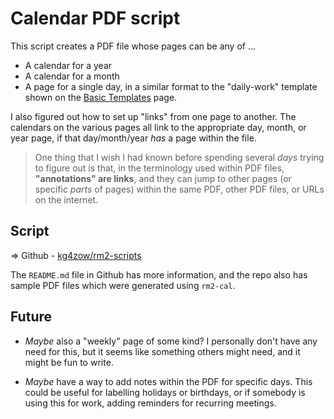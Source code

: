 # Calendar PDF script

This script creates a PDF file whose pages can be any of ...

* A calendar for a year
* A calendar for a month
* A page for a single day, in a similar format to the "daily-work" template shown on the [Basic Templates](../templates/basic.md) page.

I also figured out how to set up "links" from one page to another. The calendars on the various pages all link to the appropriate day, month, or year page, if that day/month/year *has* a page within the file.

> One thing that I wish I had known before spending several *days* trying to figure out is that, in the terminology used within PDF files, **"annotations" are links**, and they can jump to other pages (or specific *parts* of pages) within the same PDF, other PDF files, or URLs on the internet.

## Script

&#x21D2; Github - [kg4zow/rm2-scripts](https://github.com/kg4zow/rm2-scripts/tree/main/rm2-cal)

The `README.md` file in Github has more information, and the repo also has sample PDF files which were generated using `rm2-cal`.

## Future

* *Maybe* also a "weekly" page of some kind? I personally don't have any need for this, but it seems like something others might need, and it might be fun to write.

* *Maybe* have a way to add notes within the PDF for specific days. This could be useful for labelling holidays or birthdays, or if somebody is using this for work, adding reminders for recurring meetings.


